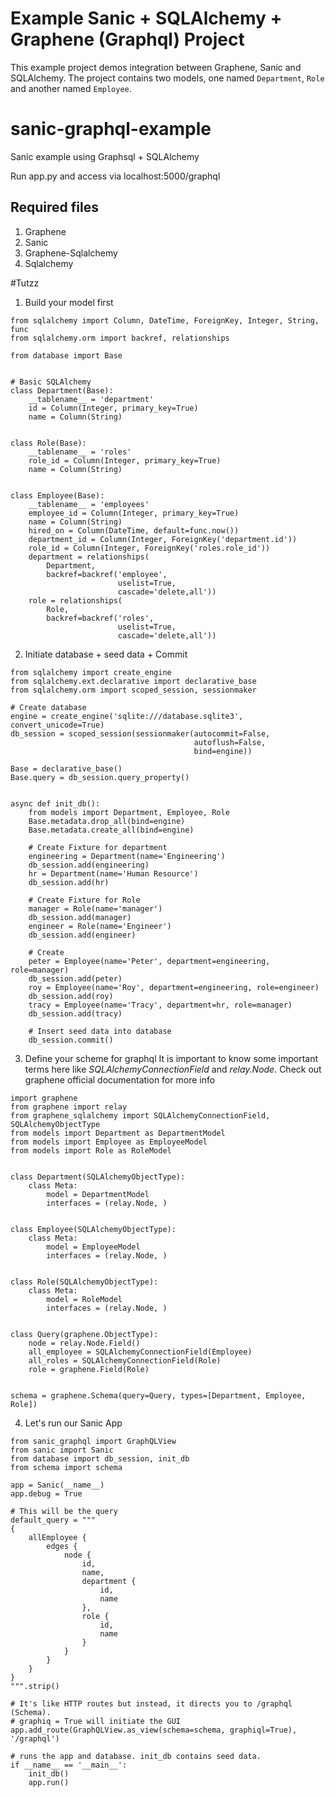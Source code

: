 Example Sanic + SQLAlchemy + Graphene (Graphql) Project
================================

This example project demos integration between Graphene, Sanic and SQLAlchemy.
The project contains two models, one named `Department`, `Role` and another
named `Employee`.

# sanic-graphql-example
Sanic example using Graphsql + SQLAlchemy

Run app.py and access via localhost:5000/graphql

## Required files
1. Graphene
2. Sanic
3. Graphene-Sqlalchemy
4. Sqlalchemy


#Tutzz
1. Build your model first
```
from sqlalchemy import Column, DateTime, ForeignKey, Integer, String, func
from sqlalchemy.orm import backref, relationships

from database import Base


# Basic SQLAlchemy
class Department(Base):
    __tablename__ = 'department'
    id = Column(Integer, primary_key=True)
    name = Column(String)


class Role(Base):
    __tablename__ = 'roles'
    role_id = Column(Integer, primary_key=True)
    name = Column(String)


class Employee(Base):
    __tablename__ = 'employees'
    employee_id = Column(Integer, primary_key=True)
    name = Column(String)
    hired_on = Column(DateTime, default=func.now())
    department_id = Column(Integer, ForeignKey('department.id'))
    role_id = Column(Integer, ForeignKey('roles.role_id'))
    department = relationships(
        Department,
        backref=backref('employee',
                        uselist=True,
                        cascade='delete,all'))
    role = relationships(
        Role,
        backref=backref('roles',
                        uselist=True,
                        cascade='delete,all'))

```
2. Initiate database + seed data + Commit
```
from sqlalchemy import create_engine
from sqlalchemy.ext.declarative import declarative_base
from sqlalchemy.orm import scoped_session, sessionmaker

# Create database
engine = create_engine('sqlite:///database.sqlite3', convert_unicode=True)
db_session = scoped_session(sessionmaker(autocommit=False,
                                         autoflush=False,
                                         bind=engine))

Base = declarative_base()
Base.query = db_session.query_property()


async def init_db():
    from models import Department, Employee, Role
    Base.metadata.drop_all(bind=engine)
    Base.metadata.create_all(bind=engine)

    # Create Fixture for department
    engineering = Department(name='Engineering')
    db_session.add(engineering)
    hr = Department(name='Human Resource')
    db_session.add(hr)

    # Create Fixture for Role
    manager = Role(name='manager')
    db_session.add(manager)
    engineer = Role(name='Engineer')
    db_session.add(engineer)

    # Create
    peter = Employee(name='Peter', department=engineering, role=manager)
    db_session.add(peter)
    roy = Employee(name='Roy', department=engineering, role=engineer)
    db_session.add(roy)
    tracy = Employee(name='Tracy', department=hr, role=manager)
    db_session.add(tracy)

    # Insert seed data into database
    db_session.commit()
```
3. Define your scheme for graphql 
It is important to know some important terms here like *SQLAlchemyConnectionField* and *relay.Node*. Check out graphene official documentation for more info
```
import graphene
from graphene import relay
from graphene_sqlalchemy import SQLAlchemyConnectionField, SQLAlchemyObjectType
from models import Department as DepartmentModel
from models import Employee as EmployeeModel
from models import Role as RoleModel


class Department(SQLAlchemyObjectType):
    class Meta:
        model = DepartmentModel
        interfaces = (relay.Node, )


class Employee(SQLAlchemyObjectType):
    class Meta:
        model = EmployeeModel
        interfaces = (relay.Node, )


class Role(SQLAlchemyObjectType):
    class Meta:
        model = RoleModel
        interfaces = (relay.Node, )


class Query(graphene.ObjectType):
    node = relay.Node.Field()
    all_employee = SQLAlchemyConnectionField(Employee)
    all_roles = SQLAlchemyConnectionField(Role)
    role = graphene.Field(Role)


schema = graphene.Schema(query=Query, types=[Department, Employee, Role])
```
4. Let's run our Sanic App
```
from sanic_graphql import GraphQLView
from sanic import Sanic
from database import db_session, init_db
from schema import schema

app = Sanic(__name__)
app.debug = True

# This will be the query
default_query = """
{
    allEmployee {
        edges {
            node {
                id,
                name,
                department {
                    id,
                    name
                },
                role {
                    id,
                    name
                }
            }
        }
    }
}
""".strip()

# It's like HTTP routes but instead, it directs you to /graphql (Schema).
# graphiq = True will initiate the GUI
app.add_route(GraphQLView.as_view(schema=schema, graphiql=True), '/graphql')

# runs the app and database. init_db contains seed data.
if __name__ == '__main__':
    init_db()
    app.run()

```
